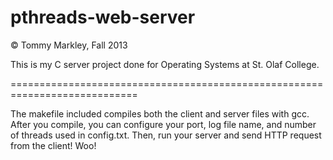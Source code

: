pthreads-web-server
===================

© Tommy Markley, Fall 2013

This is my C server project done for Operating Systems at St. Olaf College. 

============================================================================

The makefile included compiles both the client and server files with gcc. After you compile, you can configure your
port, log file name, and number of threads used in config.txt. Then, run your server and send HTTP request from the
client! Woo!
